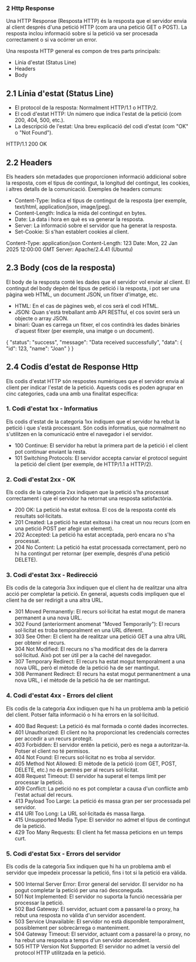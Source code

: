 ### 2 Http Response

Una HTTP Response (Resposta HTTP) és la resposta que el servidor envia al client després d'una petició HTTP (com ara una petició GET o POST). La resposta inclou informació sobre si la petició va ser procesada correctament o si va ocórrer un error.

Una resposta HTTP general es compon de tres parts principals:

- Línia d'estat (Status Line)
- Headers
- Body

## 2.1 Línia d'estat (Status Line)

- El protocol de la resposta: Normalment HTTP/1.1 o HTTP/2.
- El codi d'estat HTTP: Un número que indica l'estat de la petició (com 200, 404, 500, etc.).
- La descripció de l'estat: Una breu explicació del codi d'estat (com "OK" o "Not Found").

HTTP/1.1 200 OK

## 2.2 Headers

Els headers són metadades que proporcionen informació addicional sobre la resposta, com el tipus de contingut, la longitud del contingut, les cookies, i altres detalls de la comunicació.
Exemples de headers comuns:

- Content-Type: Indica el tipus de contingut de la resposta (per exemple, text/html, application/json, image/jpeg).
- Content-Length: Indica la mida del contingut en bytes.
- Date: La data i hora en què es va generar la resposta.
- Server: La informació sobre el servidor que ha generat la resposta.
- Set-Cookie: Si s'han establert cookies al client.

Content-Type: application/json
Content-Length: 123
Date: Mon, 22 Jan 2025 12:00:00 GMT
Server: Apache/2.4.41 (Ubuntu)

## 2.3 Body (cos de la resposta)
El body de la resposta conté les dades que el servidor vol enviar al client. El contingut del body depèn del tipus de petició i la resposta, i pot ser una pàgina web HTML, un document JSON, un fitxer d'imatge, etc.

- HTML: En el cas de pàgines web, el cos serà el codi HTML.
- JSON: Quan s'està treballant amb API RESTful, el cos sovint serà un objecte o array JSON.
- binari: Quan es carrega un fitxer, el cos contindrà les dades binàries d'aquest fitxer (per exemple, una imatge o un document).

{
  "status": "success",
  "message": "Data received successfully",
  "data": {
    "id": 123,
    "name": "Joan"
  }
}

## 2.4 Codis d’estat de Response Http

Els codis d'estat HTTP són respostes numèriques que el servidor envia al client per indicar l'estat de la petició. Aquests codis es poden agrupar en cinc categories, cada una amb una finalitat específica:

### 1. Codi d'estat 1xx - Informatius

Els codis d'estat de la categoria 1xx indiquen que el servidor ha rebut la petició i que s'està processant. Són codis informatius, que normalment no s'utilitzen en la comunicació entre el navegador i el servidor.

- 100 Continue: El servidor ha rebut la primera part de la petició i el client pot continuar enviant la resta.
- 101 Switching Protocols: El servidor accepta canviar el protocol seguint la petició del client (per exemple, de HTTP/1.1 a HTTP/2).

### 2. Codi d'estat 2xx - OK

Els codis de la categoria 2xx indiquen que la petició s'ha processat correctament i que el servidor ha retornat una resposta satisfactòria.

- 200 OK: La petició ha estat exitosa. El cos de la resposta conté els resultats sol·licitats.
- 201 Created: La petició ha estat exitosa i ha creat un nou recurs (com en una petició POST per afegir un element).
- 202 Accepted: La petició ha estat acceptada, però encara no s'ha processat.
- 204 No Content: La petició ha estat processada correctament, però no hi ha contingut per retornar (per exemple, després d'una petició DELETE).

### 3. Codi d'estat 3xx - Redirecció

Els codis de la categoria 3xx indiquen que el client ha de realitzar una altra acció per completar la petició. En general, aquests codis impliquen que el client ha de ser redirigit a una altra URL.
- 301 Moved Permanently: El recurs sol·licitat ha estat mogut de manera permanent a una nova URL.
- 302 Found (anteriorment anomenat "Moved Temporarily"): El recurs sol·licitat es troba temporalment en una URL diferent.
- 303 See Other: El client ha de realitzar una petició GET a una altra URL per obtenir el recurs.
- 304 Not Modified: El recurs no s'ha modificat des de la darrera sol·licitud. Això pot ser útil per a la caché del navegador.
- 307 Temporary Redirect: El recurs ha estat mogut temporalment a una nova URL, però el mètode de la petició ha de ser mantingut.
- 308 Permanent Redirect: El recurs ha estat mogut permanentment a una nova URL, i el mètode de la petició ha de ser mantingut.

### 4. Codi d'estat 4xx - Errors del client

Els codis de la categoria 4xx indiquen que hi ha un problema amb la petició del client. Potser falta informació o hi ha errors en la sol·licitud.
- 400 Bad Request: La petició és mal formada o conté dades incorrectes.
- 401 Unauthorized: El client no ha proporcionat les credencials correctes per accedir a un recurs protegit.
- 403 Forbidden: El servidor entén la petició, però es nega a autoritzar-la. Potser el client no té permisos.
- 404 Not Found: El recurs sol·licitat no es troba al servidor.
- 405 Method Not Allowed: El mètode de la petició (com GET, POST, DELETE, etc.) no és permès per al recurs sol·licitat.
- 408 Request Timeout: El servidor ha superat el temps límit per processar la petició.
- 409 Conflict: La petició no es pot completar a causa d'un conflicte amb l'estat actual del recurs.
- 413 Payload Too Large: La petició és massa gran per ser processada pel servidor.
- 414 URI Too Long: La URL sol·licitada és massa llarga.
- 415 Unsupported Media Type: El servidor no admet el tipus de contingut de la petició.
- 429 Too Many Requests: El client ha fet massa peticions en un temps curt.

### 5. Codi d'estat 5xx - Errors del servidor

Els codis de la categoria 5xx indiquen que hi ha un problema amb el servidor que impedeix processar la petició, fins i tot si la petició era vàlida.
- 500 Internal Server Error: Error general del servidor. El servidor no ha pogut completar la petició per una raó desconeguda.
- 501 Not Implemented: El servidor no suporta la funció necessària per processar la petició.
- 502 Bad Gateway: El servidor, actuant com a passarel·la o proxy, ha rebut una resposta no vàlida d'un servidor ascendent.
- 503 Service Unavailable: El servidor no està disponible temporalment, possiblement per sobrecàrrega o manteniment.
- 504 Gateway Timeout: El servidor, actuant com a passarel·la o proxy, no ha rebut una resposta a temps d'un servidor ascendent.
- 505 HTTP Version Not Supported: El servidor no admet la versió del protocol HTTP utilitzada en la petició.

